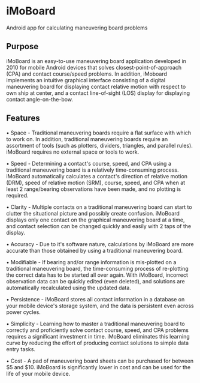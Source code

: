 # iMoBoard
Android app for calculating maneuvering board problems

## Purpose
iMoBoard is an easy-to-use maneuvering board application developed in 2010 for mobile Android devices that solves closest-point-of-approach (CPA) and contact course/speed problems. In addition, iMoboard implements an intuitive graphical interface consisting of a digital maneuvering board for displaying contact relative motion with respect to own ship at center, and a contact line-of-sight (LOS) display for displaying contact angle-on-the-bow.

## Features
• Space - Traditional maneuvering boards require a flat surface with which to work on. In addition, traditional maneuvering boards require an assortment of tools (such as plotters, dividers, triangles, and parallel rules). iMoBoard requires no external space or tools to work.

• Speed - Determining a contact's course, speed, and CPA using a traditional maneuvering board is a relatively time-consuming process. iMoBoard automatically calculates a contact's direction of relative motion (DRM), speed of relative motion (SRM), course, speed, and CPA when at least 2 range/bearing observations have been made, and no plotting is required.

• Clarity - Multiple contacts on a traditional maneuvering board can start to clutter the situational picture and possibly create confusion. iMoBoard displays only one contact on the graphical maneuvering board at a time, and contact selection can be changed quickly and easily with 2 taps of the display.

• Accuracy - Due to it's software nature, calculations by iMoBoard are more accurate than those obtained by using a traditional maneuvering board.

• Modifiable - If bearing and/or range information is mis-plotted on a traditional maneuvering board, the time-consuming process of re-plotting the correct data has to be started all over again. With iMoBoard, incorrect observation data can be quickly edited (even deleted), and solutions are automatically recalculated using the updated data.

• Persistence - iMoBoard stores all contact information in a database on your mobile device's storage system, and the data is persistent even across power cycles.

• Simplicity - Learning how to master a traditional maneuvering board to correctly and proficiently solve contact course, speed, and CPA problems requires a significant investment in time. iMoBoard eliminates this learning curve by reducing the effort of producing contact solutions to simple data entry tasks.

• Cost - A pad of maneuvering board sheets can be purchased for between $5 and $10. iMoBoard is significantly lower in cost and can be used for the life of your mobile device.
